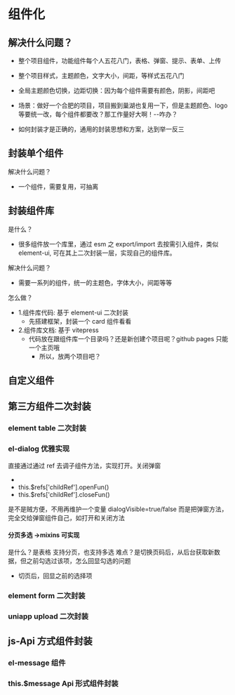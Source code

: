 # 组件化

## 解决什么问题？

- 整个项目组件，功能组件每个人五花八门，表格、弹窗、提示、表单、上传
- 整个项目样式，主题颜色，文字大小，间距，等样式五花八门
- 全局主题颜色切换，边距切换：因为每个组件需要有颜色，阴影，间距吧
- 场景：做好一个合肥的项目，项目搬到巢湖也复用一下，但是主题颜色、logo 等要统一改，每个组件都要改？那工作量好大啊！--咋办？

- 如何封装才是正确的，通用的封装思想和方案，达到举一反三

## 封装单个组件

解决什么问题？

- 一个组件，需要复用，可抽离

## 封装组件库

是什么？

- 很多组件放一个库里，通过 esm 之 export/import 去按需引入组件，类似 element-ui, 可在其上二次封装一层，实现自己的组件库。

解决什么问题？

- 需要一系列的组件，统一的主题色，字体大小，间距等等

怎么做？

- 1.组件库代码: 基于 element-ui 二次封装
  - 先搭建框架，封装一个 card 组件看看
- 2.组件库文档: 基于 vitepress
  - 代码放在跟组件库一个目录吗？还是新创建个项目呢？github pages 只能一个主页哦
    - 所以，放两个项目吧？

## 自定义组件

## 第三方组件二次封装

### element table 二次封装

### el-dialog 优雅实现

直接通过通过 ref 去调子组件方法，实现打开。关闭弹窗

- <child-dialog ref="childRef" />
- this.$refs['childRef'].openFun()
- this.$refs['childRef'].closeFun()

是不是贼方便，不用再维护一个变量 dialogVisible=true/false
而是把弹窗方法，完全交给弹窗组件自己，如打开和关闭方法

#### 分页多选 ->mixins 可实现

是什么？是表格 支持分页，也支持多选
难点？是切换页码后，从后台获取新数据，但之前勾选过该项，怎么回显勾选的问题

- 切页后，回显之前的选择项

### element form 二次封装

### uniapp upload 二次封装

## js-Api 方式组件封装

### el-message 组件

### this.$message Api 形式组件封装

